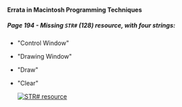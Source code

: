 #### Errata in Macintosh Programming Techniques


##### Page 194 - Missing `STR#` (128) resource, with four strings:

- "Control Window"
- "Drawing Window"
- "Draw"
- "Clear"

  [![STR# resource][1]][1]

    [1]: https://github.com/greenonline/Code_from_Macintosh_Programming_Techniques_1994/new/main/Errata/p194StringResource.png "STR# resource"

  
